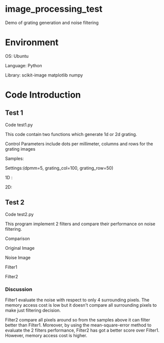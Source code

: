 # image_processing_test
Demo of grating generation and noise filtering


# Environment
OS: Ubuntu

Language: Python

Library:  scikit-image
          matplotlib
          numpy

# Code Introduction

## Test 1 

Code test1.py

This code contain two functions which generate 1d or 2d grating.

Control Parameters include dots per millimeter, columns and rows for the grating images


Samples:

Settings:(dpmm=5, grating_col=100, grating_row=50)

1D :

2D:


## Test 2

Code test2.py

This program implement 2 filters and compare their performance on noise filtering.


Comparison

Original Image

Noise Image

Filter1

Filter2


### Discussion
Filter1 evaluate the noise with respect to only 4 surrounding pixels. The memory access cost is low but it doesn't compare all surrounding pixels to make just filtering decision.

Filter2 compare all pixels around so from the samples above it can filter better than Filter1. Moreover, by using the mean-square-error method to evaluate the 2 filters performance, Filter2 has got a better score over Filter1. However, memory access cost is higher.

